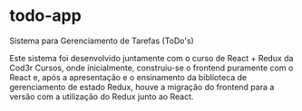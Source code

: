 # todo-app
Sistema para Gerenciamento de Tarefas (ToDo's)

Este sistema foi desenvolvido juntamente com o curso de React + Redux da Cod3r Cursos, onde inicialmente, construiu-se o frontend puramente com o React e, após a apresentação e o ensinamento da biblioteca de gerenciamento de estado Redux, houve a migração do frontend para a versão com a utilização do Redux junto ao React.
